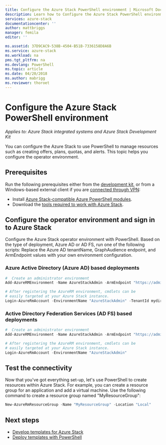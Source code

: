 ```yaml
---
title: Configure the Azure Stack PowerShell environment | Microsoft Docs
description: Learn how to Configure the Azure Stack PowerShell environment.
services: azure-stack
documentationcenter: ''
author: mattbriggs
manager: femila
editor: ''

ms.assetid: 37D9CAC9-538B-4504-B51B-7336158D8A6B
ms.service: azure-stack
ms.workload: na
pms.tgt_pltfrm: na
ms.devlang: PowerShell
ms.topic: article
ms.date: 04/20/2018
ms.author: mabrigg
ms.reviewer: thoroet
---
```


# Configure the Azure Stack PowerShell environment

*Applies to: Azure Stack integrated systems and Azure Stack Development Kit*

You can configure the Azure Stack to use PowerShell to manage resources such as creating offers, plans, quotas, and alerts. This topic helps you configure the operator environment.

## Prerequisites

Run the following prerequisites either from the [development kit](azure-stack-connect-azure-stack.md#connect-to-azure-stack-with-remote-desktop), or from a Windows-based external client if you are [connected through VPN](azure-stack-connect-azure-stack.md#connect-to-azure-stack-with-vpn): 

 - Install [Azure Stack-compatible Azure PowerShell modules](azure-stack-powershell-install.md).  
 - Download the [tools required to work with Azure Stack](azure-stack-powershell-download.md).  

## Configure the operator environment and sign in to Azure Stack

Configure the Azure Stack operator environment with PowerShell. Based on the type of deployment, Azure AD or AD FS, run one of the following scripts: Replace the Azure AD tenantName, GraphAudience endpoint, and ArmEndpoint values with your own environment configuration.

### Azure Active Directory (Azure AD) based deployments

````PowerShell  
#  Create an administrator environment
Add-AzureRMEnvironment -Name AzureStackAdmin -ArmEndpoint "https://adminmanagement.local.azurestack.external"

# After registering the AzureRM environment, cmdlets can be 
# easily targeted at your Azure Stack instance.
Login-AzureRmAccount -EnvironmentName "AzureStackAdmin" -TenantId mydirectorytenant>.onmicrosoft.com 
````


### Active Directory Federation Services (AD FS) based deployments

````PowerShell  
#  Create an administrator environment
Add-AzureRMEnvironment -Name AzureStackAdmin -ArmEndpoint "https://adminmanagement.local.azurestack.external"

# After registering the AzureRM environment, cmdlets can be 
# easily targeted at your Azure Stack instance.
Login-AzureRmAccount -EnvironmentName "AzureStackAdmin"
````

## Test the connectivity

Now that you've got everything set-up, let's use PowerShell to create resources within Azure Stack. For example, you can create a resource group for an application and add a virtual machine. Use the following command to create a resource group named "MyResourceGroup":

```powershell
New-AzureRmResourceGroup -Name "MyResourceGroup" -Location "Local"
```

## Next steps
 - [Develop templates for Azure Stack](user/azure-stack-develop-templates.md)
 - [Deploy templates with PowerShell](user/azure-stack-deploy-template-powershell.md)
